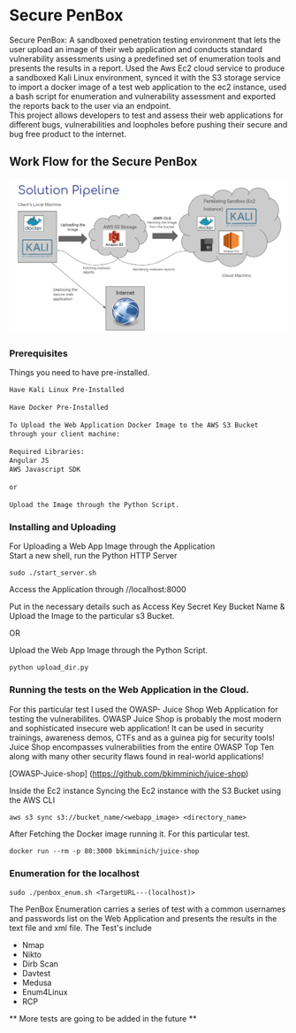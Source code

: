 # Secure PenBox

Secure PenBox:
A sandboxed penetration testing environment that lets the user upload an image of their web application and conducts standard vulnerability assessments using a predefined set of enumeration tools and presents the results in a report.
Used the Aws Ec2 cloud service to produce a sandboxed Kali Linux environment, synced it with the S3 storage service to import a docker image of a test web application to the ec2 instance, used a bash script for enumeration and vulnerability assessment and exported the reports back to the user via an endpoint.   
This project allows developers to test and assess their web applications for different bugs, vulnerabilities and loopholes before pushing their secure and bug free product to the internet.


## Work Flow for the Secure PenBox

![](Images/SolPipeline.PNG)


### Prerequisites

Things you need to have pre-installed.

```
Have Kali Linux Pre-Installed 

Have Docker Pre-Installed 

To Upload the Web Application Docker Image to the AWS S3 Bucket through your client machine: 

Required Libraries: 
Angular JS
AWS Javascript SDK 

or

Upload the Image through the Python Script. 

```

### Installing and Uploading

For Uploading a Web App Image through the Application  
Start a new shell, run the Python HTTP Server
```
sudo ./start_server.sh
```
Access the Application through //localhost:8000

Put in the necessary details such as 
Access Key
Secret Key 
Bucket Name
& 
Upload the Image to the particular s3 Bucket. 

OR

Upload the Web App Image through the Python Script. 
```
python upload_dir.py
```


### Running the tests on the Web Application in the Cloud. 

For this particular test I used the OWASP- Juice Shop Web Application for testing the vulnerabilites.
OWASP Juice Shop is probably the most modern and sophisticated insecure web application! It can be used in security trainings, awareness demos, CTFs and as a guinea pig for security tools! Juice Shop encompasses vulnerabilities from the entire OWASP Top Ten along with many other security flaws found in real-world applications!

[OWASP-Juice-shop] (https://github.com/bkimminich/juice-shop)


Inside the Ec2 instance
Syncing the Ec2 instance with the S3 Bucket using the AWS CLI 

```
aws s3 sync s3://bucket_name/<webapp_image> <directory_name>
```

After Fetching the Docker image running it. For this particular test.
```
docker run --rm -p 80:3000 bkimminich/juice-shop
```

### Enumeration for the localhost 
```
sudo ./penbox_enum.sh <TargetURL---(localhost)>
```

The PenBox Enumeration carries a series of test with a common usernames and passwords list on the Web Application and presents the results in the text file and xml file. 
The Test's include 
- Nmap 
- Nikto
- Dirb Scan 
- Davtest
- Medusa
- Enum4Linux
- RCP


** More tests are going to be added in the future **





